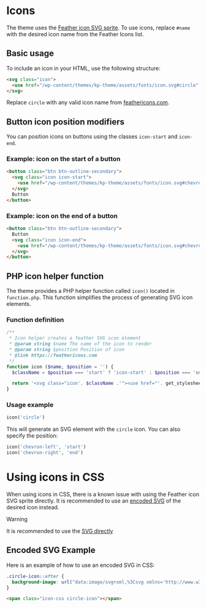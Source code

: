 # Icons

The theme uses the [Feather icon SVG sprite](https://feathericons.com). To use icons, replace `#name` with the desired icon name from the Feather Icons list.

## Basic usage

To include an icon in your HTML, use the following structure:

```html
<svg class="icon">
  <use href="/wp-content/themes/kp-theme/assets/fonts/icon.svg#circle" />
</svg>
```

Replace `circle` with any valid icon name from [feathericons.com](https://feathericons.com).

## Button icon position modifiers

You can position icons on buttons using the classes `icon-start` and `icon-end`.

### Example: icon on the start of a button

```html
<button class="btn btn-outline-secondary">
  <svg class="icon icon-start">
    <use href="/wp-content/themes/kp-theme/assets/fonts/icon.svg#chevron-left" />
  </svg>
  Button
</button>
```

### Example: icon on the end of a button

```html
<button class="btn btn-outline-secondary">
  Button
  <svg class="icon icon-end">
    <use href="/wp-content/themes/kp-theme/assets/fonts/icon.svg#chevron-right" />
  </svg>
</button>
```

## PHP icon helper function

The theme provides a PHP helper function called `icon()` located in `function.php`. This function simplifies the process of generating SVG icon elements.

### Function definition

```php
/**
 * Icon helper creates a feather SVG icon element
 * @param string $name The name of the icon to render 
 * @param string $position Position of icon
 * @link https://feathericons.com
 */
function icon ($name, $position = '') {
  $className = $position === 'start' ? 'icon-start' : $position === 'end' ? 'icon-end' : '';

  return '<svg class="icon'. $className .'"><use href="'. get_stylesheet_directory_uri() .'/assets/fonts/icon.svg#'. $name .'"></svg>';
}
```

### Usage example

```php
icon('circle')
```

This will generate an SVG element with the `circle` icon. You can also specify the position:

```php
icon('chevron-left', 'start')
icon('chevron-right', 'end')
```

# Using icons in CSS

When using icons in CSS, there is a known issue with using the Feather icon SVG sprite directly. It is recommended to use an [encoded SVG](https://yoksel.github.io/url-encoder/) of the desired icon instead.

> [!WARNING] 
> It is recommended to use the [SVG directly](#basic-usage)

## Encoded SVG Example

Here is an example of how to use an encoded SVG in CSS:

```css
.circle-icon::after {
  background-image: url("data:image/svg+xml,%3Csvg xmlns='http://www.w3.org/2000/svg' width='24' height='24' viewBox='0 0 24 24' fill='none' stroke='currentColor' stroke-width='2' stroke-linecap='round' stroke-linejoin='round' class='feather feather-chevron-down'%3E%3Cpolyline points='6 9 12 15 18 9'/%3E%3C/svg%3E");
}
```

```html
<span class="icon-css circle-icon"></span>
```